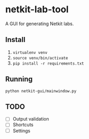 # netkit-lab-tool
A GUI for generating Netkit labs.

## Install
1. `virtualenv venv`
2. `source venv/bin/activate`
3. `pip install -r requirements.txt`

## Running
`python netkit-gui/mainwindow.py`

## TODO
- [ ] Output validation
- [ ] Shortcuts
- [ ] Settings
